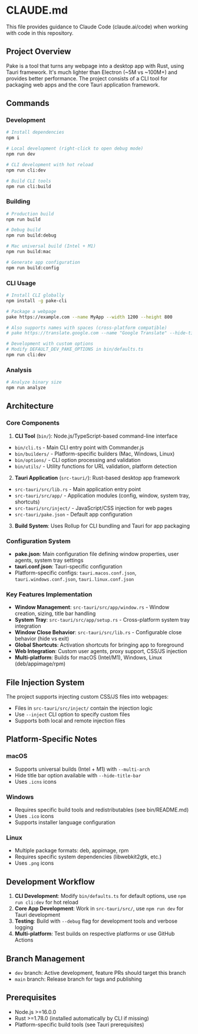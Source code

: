 # CLAUDE.md

This file provides guidance to Claude Code (claude.ai/code) when working with code in this repository.

## Project Overview

Pake is a tool that turns any webpage into a desktop app with Rust, using Tauri framework. It's much lighter than Electron (~5M vs ~100M+) and provides better performance. The project consists of a CLI tool for packaging web apps and the core Tauri application framework.

## Commands

### Development

```bash
# Install dependencies
npm i

# Local development (right-click to open debug mode)
npm run dev

# CLI development with hot reload
npm run cli:dev

# Build CLI tools
npm run cli:build
```

### Building

```bash
# Production build
npm run build

# Debug build
npm run build:debug

# Mac universal build (Intel + M1)
npm run build:mac

# Generate app configuration
npm run build:config
```

### CLI Usage

```bash
# Install CLI globally
npm install -g pake-cli

# Package a webpage
pake https://example.com --name MyApp --width 1200 --height 800

# Also supports names with spaces (cross-platform compatible)
# pake https://translate.google.com --name "Google Translate" --hide-title-bar

# Development with custom options
# Modify DEFAULT_DEV_PAKE_OPTIONS in bin/defaults.ts
npm run cli:dev
```

### Analysis

```bash
# Analyze binary size
npm run analyze
```

## Architecture

### Core Components

1. **CLI Tool** (`bin/`): Node.js/TypeScript-based command-line interface

- `bin/cli.ts` - Main CLI entry point with Commander.js
- `bin/builders/` - Platform-specific builders (Mac, Windows, Linux)
- `bin/options/` - CLI option processing and validation
- `bin/utils/` - Utility functions for URL validation, platform detection

2. **Tauri Application** (`src-tauri/`): Rust-based desktop app framework

- `src-tauri/src/lib.rs` - Main application entry point
- `src-tauri/src/app/` - Application modules (config, window, system tray, shortcuts)
- `src-tauri/src/inject/` - JavaScript/CSS injection for web pages
- `src-tauri/pake.json` - Default app configuration

3. **Build System**: Uses Rollup for CLI bundling and Tauri for app packaging

### Configuration System

- **pake.json**: Main configuration file defining window properties, user agents, system tray settings
- **tauri.conf.json**: Tauri-specific configuration
- Platform-specific configs: `tauri.macos.conf.json`, `tauri.windows.conf.json`, `tauri.linux.conf.json`

### Key Features Implementation

- **Window Management**: `src-tauri/src/app/window.rs` - Window creation, sizing, title bar handling
- **System Tray**: `src-tauri/src/app/setup.rs` - Cross-platform system tray integration
- **Window Close Behavior**: `src-tauri/src/lib.rs` - Configurable close behavior (hide vs exit)
- **Global Shortcuts**: Activation shortcuts for bringing app to foreground
- **Web Integration**: Custom user agents, proxy support, CSS/JS injection
- **Multi-platform**: Builds for macOS (Intel/M1), Windows, Linux (deb/appimage/rpm)

## File Injection System

The project supports injecting custom CSS/JS files into webpages:

- Files in `src-tauri/src/inject/` contain the injection logic
- Use `--inject` CLI option to specify custom files
- Supports both local and remote injection files

## Platform-Specific Notes

### macOS

- Supports universal builds (Intel + M1) with `--multi-arch`
- Hide title bar option available with `--hide-title-bar`
- Uses `.icns` icons

### Windows

- Requires specific build tools and redistributables (see bin/README.md)
- Uses `.ico` icons
- Supports installer language configuration

### Linux

- Multiple package formats: deb, appimage, rpm
- Requires specific system dependencies (libwebkit2gtk, etc.)
- Uses `.png` icons

## Development Workflow

1. **CLI Development**: Modify `bin/defaults.ts` for default options, use `npm run cli:dev` for hot reload
2. **Core App Development**: Work in `src-tauri/src/`, use `npm run dev` for Tauri development
3. **Testing**: Build with `--debug` flag for development tools and verbose logging
4. **Multi-platform**: Test builds on respective platforms or use GitHub Actions

## Branch Management

- `dev` branch: Active development, feature PRs should target this branch
- `main` branch: Release branch for tags and publishing

## Prerequisites

- Node.js >=16.0.0
- Rust >=1.78.0 (installed automatically by CLI if missing)
- Platform-specific build tools (see Tauri prerequisites)
